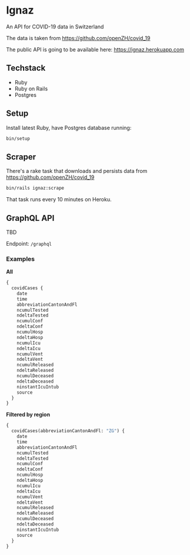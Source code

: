 # Ignaz

An API for COVID-19 data in Switzerland

The data is taken from https://github.com/openZH/covid_19

The public API is going to be available here: https://ignaz.herokuapp.com

## Techstack

* Ruby
* Ruby on Rails
* Postgres

## Setup

Install latest Ruby, have Postgres database running:

```sh
bin/setup
```

## Scraper

There's a rake task that downloads and persists data from https://github.com/openZH/covid_19

```sh
bin/rails ignaz:scrape
```

That task runs every 10 minutes on Heroku.

## GraphQL API

TBD

Endpoint: `/graphql`

### Examples

**All**

```graphql
{
  covidCases {
    date
    time
    abbreviationCantonAndFl
    ncumulTested
    ndeltaTested
    ncumulConf
    ndeltaConf
    ncumulHosp
    ndeltaHosp
    ncumulIcu
    ndeltaIcu
    ncumulVent
    ndeltaVent
    ncumulReleased
    ndeltaReleased
    ncumulDeceased
    ndeltaDeceased
    ninstantIcuIntub
    source
  }
}
```

**Filtered by region**

```graphql
{
  covidCases(abbreviationCantonAndFl: "ZG") {
    date
    time
    abbreviationCantonAndFl
    ncumulTested
    ndeltaTested
    ncumulConf
    ndeltaConf
    ncumulHosp
    ndeltaHosp
    ncumulIcu
    ndeltaIcu
    ncumulVent
    ndeltaVent
    ncumulReleased
    ndeltaReleased
    ncumulDeceased
    ndeltaDeceased
    ninstantIcuIntub
    source
  }
}
```
